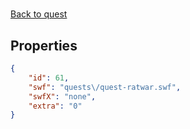 # <no name available>

<no description available>

[Back to quest](../quests.md)

## Properties

```json
{
    "id": 61,
    "swf": "quests\/quest-ratwar.swf",
    "swfX": "none",
    "extra": "0"
}
```

